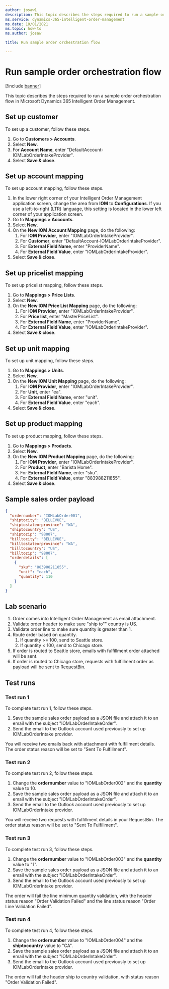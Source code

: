 ```yaml
---
author: josaw1
description: This topic describes the steps required to run a sample order orchestration flow in Microsoft Dynamics 365 Intelligent Order Management.
ms.service: dynamics-365-intelligent-order-management
ms.date: 10/01/2021
ms.topic: how-to
ms.author: josaw

title: Run sample order orchestration flow

---
```


# Run sample order orchestration flow

[!include [banner](includes/banner.md)]

This topic describes the steps required to run a sample order orchestration flow in Microsoft Dynamics 365 Intelligent Order Management.

## Set up customer

To set up a customer, follow these steps.

1. Go to **Customers \> Accounts**.
1. Select **New**.
1. For **Account Name**, enter "DefaultAccount-IOMLabOrderIntakeProvider".
1. Select **Save & close**.

## Set up account mapping 

To set up account mapping, follow these steps.

1. In the lower right corner of your Intelligent Order Management application screen, change the area from **IOM** to **Configurations**. If you use a left-to-right (LTR) language, this setting is located in the lower left corner of your application screen. 
1. Go to **Mappings \> Accounts**.
1. Select **New**.
1. On the **New IOM Account Mapping** page, do the following: 
    1. For **IOM Provider**, enter "IOMLabOrderIntakeProvider".
    1. For **Customer**, enter "DefaultAccount-IOMLabOrderIntakeProvider".
    1. For **External Field Name**, enter "ProviderName".
    1. For **External Field Value**, enter "IOMLabOrderIntakeProvider".
1. Select **Save & close**.

## Set up pricelist mapping

To set up pricelist mapping, follow these steps.

1. Go to **Mappings \> Price Lists**.
1. Select **New**.
1. On the **New IOM Price List Mapping** page, do the following:
    1. For **IOM Provider**, enter "IOMLabOrderIntakeProvider".
    1. For **Price list**, enter "MasterPriceList".
    1. For **External Field Name**, enter "ProviderName".
    1. For **External Field Value**, enter "IOMLabOrderIntakeProvider".
1. Select **Save & close**.

## Set up unit mapping

To set up unit mapping, follow these steps.

1. Go to **Mappings \> Units**.
1. Select **New**.
1. On the **New IOM Unit Mapping** page, do the following:
    1. For **IOM Provider**, enter "IOMLabOrderIntakeProvider".
    1. For **Unit**, enter "ea".
    1. For **External Field Name**, enter "unit".
    1. For **External Field Value**, enter "each".
1. Select **Save & close**.

## Set up product mapping

To set up product mapping, follow these steps.

1. Go to **Mappings \> Products**.
1. Select **New**.
1. On the **New IOM Product Mapping** page, do the following:
    1. For **IOM Provider**, enter "IOMLabOrderIntakeProvider".
    1. For **Product**, enter "Barista Home".
    1. For **External Field Name**, enter "sku".
    1. For **External Field Value**, enter "883988211855".
1. Select **Save & close**.

## Sample sales order payload

```JSON
{
  "ordernumber": "IOMLabOrder001",
  "shiptocity": "BELLEVUE",
  "shiptostateorprovince": "WA",
  "shiptocountry": "US",
  "shiptozip": "98007",
  "billtocity": "BELLEVUE",
  "billtostateorprovince": "WA",
  "billtocountry": "US",
  "billtozip": "98007",
  "orderdetails": [
    {
      "sku": "883988211855",
      "unit": "each",
      "quantity": 110
    }
  ]
}
```

## Lab scenario

1. Order comes into Intelligent Order Management as email attachment.
1. Validate order header to make sure "ship to"" country is US.
1. Validate order line to make sure quantity is greater than 1.
1. Route order based on quantity.
    1. If quantity \>= 100, send to Seattle store.
    1. If quantity \< 100, send to Chicago store.
1. If order is routed to Seattle store, emails with fulfillment order attached will be sent.
1. If order is routed to Chicago store, requests with fulfillment order as payload will be sent to RequestBin.

## Test runs

### Test run 1

To complete test run 1, follow these steps.

1. Save the sample sales order payload as a JSON file and attach it to an email with the subject "IOMLabOrderIntakeOrder".
1. Send the email to the Outlook account used previously to set up IOMLabOrderIntake provider. 

You will receive two emails back with attachment with fulfillment details. The order status reason will be set to "Sent To Fulfillment".

### Test run 2

To complete test run 2, follow these steps.

1. Change the **ordernumber** value to "IOMLabOrder002" and the **quantity** value to 10.
1. Save the sample sales order payload as a JSON file and attach it to an email with the subject "IOMLabOrderIntakeOrder".
1. Send the email to the Outlook account used previously to set up IOMLabOrderIntake provider.

You will receive two requests with fulfillment details in your RequestBin. The order status reason will be set to "Sent To Fulfillment".

### Test run 3

To complete test run 3, follow these steps.

1. Change the **ordernumber** value to "IOMLabOrder003" and the **quantity** value to "1".
1. Save the sample sales order payload as a JSON file and attach it to an email with the subject "IOMLabOrderIntakeOrder".
1. Send the email to the Outlook account used previously to set up IOMLabOrderIntake provider.

The order will fail the line minimum quantity validation, with the header status reason "Order Validation Failed" and the line status reason "Order Line Validation Failed".

### Test run 4

To complete test run 4, follow these steps.

1. Change the **ordernumber** value to "IOMLabOrder004" and the **shiptocountry** value to "CA".
1. Save the sample sales order payload as a JSON file and attach it to an email with the subject "IOMLabOrderIntakeOrder".
1. Send the email to the Outlook account used previously to set up IOMLabOrderIntake provider.

The order will fail the header ship to country validation, with status reason "Order Validation Failed".
